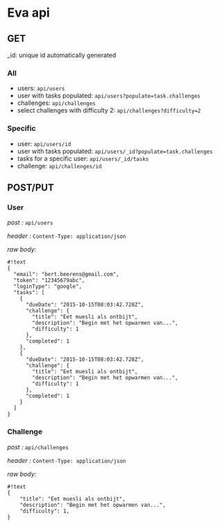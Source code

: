 # Eva api #

## GET ##
_id: unique id automatically generated

### All ###

- users: ```api/users```
- user with tasks populated: ```api/users?populate=task.challenges```
- challenges: ```api/challenges```
- select challenges with difficulty 2: ```api/challenges?difficulty=2```

### Specific ###

- user: ```api/users/id```
- user with tasks populated: ```api/users/_id?populate=task.challenges```
- tasks for a specific user: ```api/users/_id/tasks```
- challenge: ```api/challenges/id```

## POST/PUT ##

### User ###

*post :* ```api/users```

*header :* ```Content-Type: application/json```

*raw body:*


```
#!text
{
  "email": "bert.beerens@gmail.com",
  "token": "12345679abc",
  "loginType": "google",
  "tasks": [
    {
      "dueDate": "2015-10-15T08:03:42.728Z",
      "challenge": {
        "title": "Eet muesli als ontbijt",
        "description": "Begin met het opwarmen van...",
        "difficulty": 1
      },
      "completed": 1
    },
    {
      "dueDate": "2015-10-15T08:03:42.728Z",
      "challenge": {
        "title": "Eet muesli als ontbijt",
        "description": "Begin met het opwarmen van...",
        "difficulty": 1
      },
      "completed": 1
    }
  ]
}
```

### Challenge ###

*post :* ```api/challenges```

*header :* ```Content-Type: application/json```

*raw body:*


```
#!text
{
    "title": "Eet muesli als ontbijt",
    "description": "Begin met het opwarmen van...",
    "difficulty": 1,
}
```